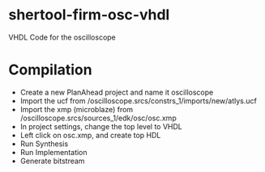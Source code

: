 shertool-firm-osc-vhdl
======================

VHDL Code for the oscilloscope
# Compilation
- Create a new PlanAhead project and name it oscilloscope
- Import the ucf from <repo>/oscilloscope.srcs/constrs_1/imports/new/atlys.ucf
- Import the xmp (microblaze) from <repo>/oscilloscope.srcs/sources_1/edk/osc/osc.xmp
- In project settings, change the top level to VHDL
- Left click on osc.xmp, and create top HDL
- Run Synthesis
- Run Implementation
- Generate bitstream
